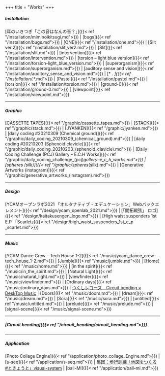 +++
title = "Works"
+++

##### Installation
 [耳のいきつぎ「この音はなんの音？」]({{< ref "/installation/miminoikitsugi.md">}}) | [bugs]({{< ref "/installation/bugs.md">}}) | [ONE]({{< ref "/installation/one.md">}}) | [Slit ver.2]({{< ref "/installation/slit_ver2.md">}}) | [Slit]({{< ref "/installation/slit.md">}}) | [intervention]({{< ref "/installation/intervention.md">}}) | [torsion – light blue version]({{< ref "/installation/torsion-light_blue_version.md">}}) | [superorganism]({{< ref "/installation/superorganism.md">}})  | [auditory sense and vision]({{< ref "/installation/auditory_sense_and_vision.md">}}) | [* . *]({{< ref "/installation/*_._*.md">}}) | [Pastel]({{< ref "/installation/pastel.md">}}) | [torsion]({{< ref "/installation/torsion.md">}}) | [ground-0]({{< ref "/installation/ground-0.md">}}) | [viewpoint]({{< ref "/installation/viewpoint.md">}})  

***

##### Graphic  
[CASSETTE TAPES]({{< ref "/graphic/cassette_tapes.md">}}) | [STACK]({{< ref "/graphic/stack.md">}}) | [JYANKEN]({{< ref "/graphic/jyanken.md">}}) | [daily coding #20210309 (Chemical ground)]({{< ref "/graphic/daily_coding_20210309_(chemical_ground).md">}}) | [daily coding #20210203 (Sphenoid clavicle)]({{< ref "/graphic/daily_coding_20210203_(sphenoid_clavicle).md">}}) | [Daily Coding Challenge (PCJ) Gallery – E.C.H Works]({{< ref "/graphic/daily_coding_challenge_(pcj)_gallery–e_c_h_works.md">}}) | [spheres (silk)]({{< ref "/graphic/spheres_(silk).md">}}) | [Generative Artworks (instagram)]({{< ref "/graphic/generative_artworks_(instagram).md">}})

***

##### Design
[YCAMオープンラボ2021 「オルタナティブ・エデュケーション」Webバックエレメント]({{< ref "/design/ycam_openlab_2021.md">}}) | [「開拓戦弦」 ロゴ]({{< ref "/design/kaitakusengen_logo.md">}}) | [High waist suspenders 1st E.P 「Scarlet」]({{< ref "/design/high_waist_suspenders_1st_e_p _scarlet.md">}})  

***

##### Music  
[YCAM Dance Crew – Tech House 1-2]({{< ref "/music/ycam_dance_crew–tech_house_1-2.md">}})  | [Jumble]({{< ref "/music/jumble.md">}}) | [Home]({{< ref "/music/home.md">}}) | [in the spirit]({{< ref "/music/in_the_spirit.md">}}) | [Natural Light]({{< ref "/music/natural_light.md">}}) | [viewfinder]({{< ref "/music/viewfinder.md">}}) | [Ordinary days]({{< ref "/music/ordinary_days.md">}}) | [つくしレコーズ　Circuit bending × DeskTop Music](https://tuxurecords.tumblr.com/post/9498130981/%E7%9F%B3%E4%BA%95%E6%A0%84%E4%B8%80-circuit-bending-desktop-music) | [Doors]({{< ref "/music/doors.md">}}) | [dream]({{< ref "/music/dream.md">}}) | [Sora]({{< ref "/music/sora.md">}}) | [untitled]({{< ref "/music/untitled.md">}}) | [prelude]({{< ref "/music/prelude.md">}}) | [signal-scene]({{< ref "/music/signal-scene.md">}}) 

***

##### [Circuit bending]({{< ref "/circuit_bending/circuit_bending.md">}})  

***

##### Application  
[Photo Collage Engine]({{< ref "/application/photo_collage_Engine.md">}}) | [s-seq]({{< ref "/application/s-seq.md">}}) | [集団：歩行訓練「地図をつくる #ときょうと」visual-system](https://m.facebook.com/events/171048163076666/) | [ball-MI]({{< ref "/application/ball-mi.md">}}) 
